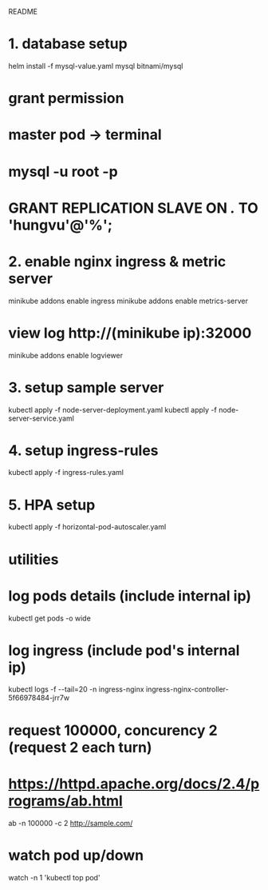 README

# 1. database setup
helm install -f mysql-value.yaml  mysql bitnami/mysql

# grant permission
# master pod -> terminal
# mysql -u root -p
# GRANT REPLICATION SLAVE ON *.* TO 'hungvu'@'%';

# 2. enable nginx ingress & metric server
minikube addons enable ingress
minikube addons enable metrics-server
# view log http://(minikube ip):32000
minikube addons enable logviewer

# 3. setup sample server
kubectl apply -f node-server-deployment.yaml
kubectl apply -f node-server-service.yaml

# 4. setup ingress-rules
kubectl apply -f ingress-rules.yaml

# 5. HPA setup
kubectl apply -f horizontal-pod-autoscaler.yaml

# utilities
# log pods details (include internal ip)
kubectl get pods -o wide
# log ingress (include pod's internal ip)
kubectl logs -f --tail=20 -n ingress-nginx ingress-nginx-controller-5f66978484-jrr7w
# request 100000, concurency 2 (request 2 each turn)
# https://httpd.apache.org/docs/2.4/programs/ab.html
ab -n 100000 -c 2  http://sample.com/
# watch pod up/down
watch -n 1 'kubectl top pod'